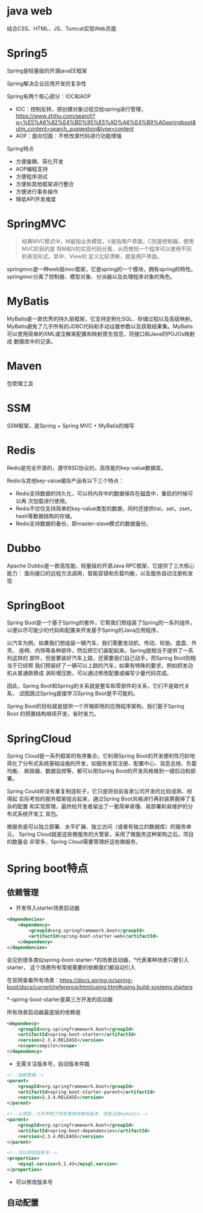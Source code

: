 # java web

结合CSS、HTML、JS、Tomcat实现Web页面

# Spring5

Spring是轻量级的开源javaEE框架

Spring解决企业应用开发的复杂性

Spring有两个核心部分：IOC和AOP

- IOC：控制反转，把创建对象过程交给spring进行管理，https://www.zhihu.com/search?q=%E5%A6%82%E4%BD%95%E5%AD%A6%E4%B9%A0springboot&utm_content=search_suggestion&type=content
- AOP：面向切面：不修改源代码进行功能增强

Spring特点

- 方便接耦、简化开发
- AOP编程支持
- 方便程序测试
- 方便和其他框架进行整合
- 方便进行事务操作
- 降低API开发难度

# SpringMVC

> 经典MVC模式中，M是指业务模型，V是指用户界面，C则是控制器，使用MVC的目的是
> 将M和V的实现代码分离，从而使同一个程序可以使用不同的表现形式。其中，View的
> 定义比较清晰，就是用户界面。

springmvc是一种web层mvc框架，它是spring的一个模块，拥有spring的特性。
springmvc分离了控制器、模型对象、分派器以及处理程序对象的角色。

# MyBatis

MyBatis是一款优秀的持久层框架，它支持定制化SQL、存储过程以及高级映射。
MyBatis避免了几乎所有的JDBC代码和手动设置参数以及获取结果集。MyBatis
可以使用简单的XML或注解来配置和映射原生信息，将接口和Java的POJOs映射成
数据库中的记录。

# Maven

包管理工具

# SSM

SSM框架，是Spring + Spring MVC + MyBatis的缩写

# Redis

Redis是完全开源的，遵守BSD协议的，高性能的key-value数据库。

Redis与其他key-value缓存产品有以下三个特点：

- Redis支持数据的持久化，可以将内存中的数据保存在磁盘中，重启的时候可以再
  次加载进行使用。
- Redis不仅仅支持简单的key-value类型的数据，同时还提供list，set，zset，
  hash等数据结构的存储。
- Redis支持数据的备份，即master-slave模式的数据备份。

# Dubbo

Apache Dubbo是一款高性能、轻量级的开源Java RPC框架，它提供了三大核心能力：
面向接口的远程方法调用，智能容错和负载均衡，以及服务自动注册和发现

# SpringBoot

Spring Boot是一个基于Spring的套件，它帮我们预组装了Spring的一系列组件，
以便以尽可能少的代码和配置来开发基于Spring的Java应用程序。

以汽车为例，如果我们想组装一辆汽车，我们需要发动机、传动、轮胎、底盘、外壳、
座椅、内饰等各种部件，然后把它们装配起来。Spring就相当于提供了一系列这样的
部件，但是要装好汽车上路，还需要我们自己动手。而Spring Boot则相当于已经帮
我们预装好了一辆可以上路的汽车，如果有特殊的要求，例如把发动机从普通款换成
涡轮增压款，可以通过修改配置或编写少量代码完成。

因此，Spring Boot和Spring的关系就是整车和零部件的关系，它们不是取代关系，
试图跳过Spring直接学习Spring Boot是不可能的。

Spring Boot的目标就是提供一个开箱即用的应用程序架构，我们基于Spring Boot
的预置结构继续开发，省时省力。

# SpringCloud

Spring Cloud是一系列框架的有序集合。它利用Spring Boot的开发便利性巧妙地
简化了分布式系统基础设施的开发，如服务发现注册、配置中心、消息总线、负载均衡、
断路器、数据监控等，都可以用Spring Boot的开发风格做到一键启动和部署。

Spring Could并没有重复制造轮子，它只是将目前各家公司开发的比较成熟、经得起
实际考验的服务框架组合起来，通过Spring Boot风格进行再封装屏蔽掉了复杂的配置
和实现原理，最终给开发者留出了一套简单易懂、易部署和易维护的分布式系统开发工
具包。

微服务是可以独立部署、水平扩展、独立访问（或者有独立的数据库）的服务单元，
Spring Cloud就是这些微服务的大管家，采用了微服务这种架构之后，项目的数量会
非常多，Spring Cloud需要管理好这些微服务。

# Spring boot特点

## 依赖管理

- 开发导入starter场景启动器

```xml
<dependencies>
    <dependency>
        <groupId>org.springframework.boot</groupId>
        <artifactId>spring-boot-starter-web</artifactId>
    </dependency>
</dependencies>
```

会见到很多类似spring-boot-starter-*的场景启动器，*代表某种场景只要引入starter，
这个场景所有常规需要的依赖我们都自动引入

在官网查看所有场景：https://docs.spring.io/spring-boot/docs/current/reference/html/using.html#using.build-systems.starters

*-spring-boot-starter是第三方开发的启动器

所有场景启动器最底层的依赖是

```xml
<dependency>
    <groupId>org.springframework.boot</groupId>
    <artifactId>spring-boot-starter</artifactId>
    <version>2.3.4.RELEASE</version>
    <scope>compile</scope>
</dependency>
```

- 无需关注版本号，自动版本仲裁

```xml
<!--依赖管理-->
<parent>
    <groupId>org.springframework.boot</groupId>
    <artifactId>spring-boot-starter-parent</artifactId>
    <version>2.3.4.RELEASE</version>
</parent>

<!--父项目，几乎声明了所有常用依赖的版本，但是没有mybatis-->
<parent>
    <groupId>org.springframework.boot</groupId>
    <artifactId>spring-boot-dependencies</artifactId>
    <version>2.3.4.RELEASE</version>
</parent>

<!--可以修改版本号-->
<properties>
    <mysql.version>5.1.43</mysql.version>
</properties>
```

- 可以修改版本号

## 自动配置

